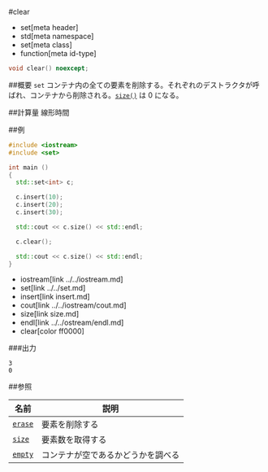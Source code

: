 #clear
* set[meta header]
* std[meta namespace]
* set[meta class]
* function[meta id-type]

```cpp
void clear() noexcept;
```

##概要
`set` コンテナ内の全ての要素を削除する。それぞれのデストラクタが呼ばれ、コンテナから削除される。[`size()`](size.md) は 0 になる。


##計算量
線形時間


##例
```cpp
#include <iostream>
#include <set>

int main ()
{
  std::set<int> c;

  c.insert(10);
  c.insert(20);
  c.insert(30);

  std::cout << c.size() << std::endl;

  c.clear();

  std::cout << c.size() << std::endl;
}
```
* iostream[link ../../iostream.md]
* set[link ../../set.md]
* insert[link insert.md]
* cout[link ../../iostream/cout.md]
* size[link size.md]
* endl[link ../../ostream/endl.md]
* clear[color ff0000]

###出力
```
3
0
```

##参照

| 名前                  | 説明                               |
|-----------------------|------------------------------------|
| [`erase`](erase.md) | 要素を削除する                     |
| [`size`](size.md)   | 要素数を取得する                   |
| [`empty`](empty.md) | コンテナが空であるかどうかを調べる |
